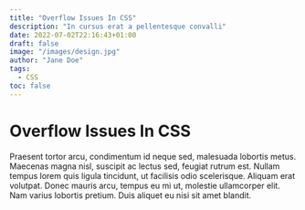 ```yaml
---
title: "Overflow Issues In CSS"
description: "In cursus erat a pellentesque convalli"
date: 2022-07-02T22:16:43+01:00
draft: false
image: "/images/design.jpg"
author: "Jane Doe"
tags:
  - CSS
toc: false
---
```

# Overflow Issues In CSS

Praesent tortor arcu, condimentum id neque sed, malesuada lobortis metus. Maecenas magna nisl,
suscipit ac lectus sed, feugiat rutrum est. Nullam tempus lorem quis ligula tincidunt, ut
facilisis odio scelerisque. Aliquam erat volutpat. Donec mauris arcu, tempus eu mi ut, molestie
ullamcorper elit. Nam varius lobortis pretium. Duis aliquet eu nisi sit amet blandit.
